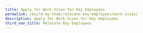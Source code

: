 ```yaml
---
title: Apply for Work Visas for Key Employees
permalink: /build-my-team/relocate-key-employees/work-visas/
description: Apply for Work Visas for Key Employees
third_nav_title: Relocate Key Employees
---
```

